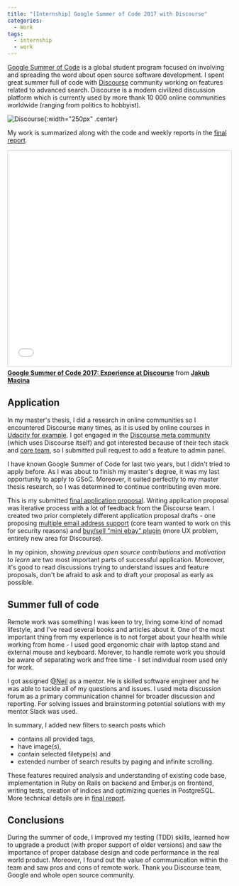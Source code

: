 ```yaml
---
title: "[Internship] Google Summer of Code 2017 with Discourse"
categories:
  - Work
tags:
  - internship
  - work
---
```


[Google Summer of Code](https://summerofcode.withgoogle.com/) is a global student program focused on involving and spreading the word about open source software development. <!--more-->I spent great summer full of code with [Discourse](https://www.discourse.org/) community working on features related to advanced search. Discourse is a modern civilized discussion platform which is currently used by more thank 10 000 online communities worldwide (ranging from politics to hobbyist). 

![Discourse](https://www.discourse.org/images/logo.png "Discourse logo"){:width="250px" .center} 

My work is summarized along with the code and weekly reports in the [final report](https://gist.github.com/dmacjam/66211e9149ad72537bc12d0e483ea9e1).

<iframe src="//www.slideshare.net/slideshow/embed_code/key/DAFqh1OaXjl5cu" width="595" height="485" frameborder="0" marginwidth="0" marginheight="0" scrolling="no" style="border:1px solid #CCC; border-width:1px; margin-bottom:5px; max-width: 100%;" allowfullscreen> </iframe> <div style="margin-bottom:5px"> <strong> <a href="//www.slideshare.net/dmacjam/google-summer-of-code-2017-experience-at-discourse" title="Google Summer of Code 2017: Experience at Discourse" target="_blank">Google Summer of Code 2017: Experience at Discourse</a> </strong> from <strong><a href="https://www.slideshare.net/dmacjam" target="_blank">Jakub Macina</a></strong> </div>

## Application

In my master's thesis, I did a research in online communities so I encountered Discourse many times, as it is used by online courses in [Udacity for example](https://www.discourse.org/customers.html). I got engaged in the [Discourse meta community](meta.discourse.org) (which uses Discourse itself) and got interested because of their tech stack and [core team](https://blog.discourse.org/2013/02/the-discourse-team/), so I submitted pull request to add a feature to admin panel.  

I have known Google Summer of Code for last two years, but I didn't tried to apply before. As I was about to finish my master's degree, it was my last opportunity to apply to GSoC. Moreover, it suited perfectly to my master thesis research, so I was determined to continue contributing even more.

This is my submitted [final application proposal](https://gist.github.com/dmacjam/887e50a4d1b349f6b7e44f6302314d62). Writing application proposal was iterative process with a lot of feedback from the Discourse team. I created two prior completely different application proposal drafts  - one proposing [multiple email address support](https://meta.discourse.org/t/additional-email-support/59847) (core team wanted to work on this for security reasons) and [buy/sell "mini ebay" plugin](https://meta.discourse.org/t/buy-sell-category/15655/27) (more UX problem, entirely new area for Discourse).         

In my opinion, _showing previous open source contributions_ and _motivation to learn_ are two most important parts of successful application. Moreover, it's good to read discussions trying to understand issues and feature proposals, don't be afraid to ask and to draft your proposal as early as possible.  

## Summer full of code

Remote work was something I was keen to try, living some kind of nomad lifestyle, and I've read several books and articles about it. One of the most important thing from my experience is to not forget about your health while working from home - I used good ergonomic chair with laptop stand and external mouse and keyboard. Morever, to handle remote work you should be aware of separating work and free time - I set individual room used only for work.  

I got assigned [@Neil](https://twitter.com/neill) as a mentor. He is skilled software engineer and he was able to tackle all of my questions and issues. I used meta discussion forum as a primary communication channel for broader discussion and reporting. For solving issues and brainstorming potential solutions with my mentor Slack was used.    

In summary, I added new filters to search posts which 

- contains all provided tags, 
- have image(s), 
- contain selected filetype(s) and 
- extended number of search results by paging and infinite scrolling. 

These features required analysis and understanding of existing code base, implementation in Ruby on Rails on backend and Ember.js on frontend, writing tests, creation of indices and optimizing queries in PostgreSQL. More technical details are in [final report](https://gist.github.com/dmacjam/66211e9149ad72537bc12d0e483ea9e1).

## Conclusions 

During the summer of code, I improved my testing (TDD) skills, learned how to upgrade a product (with proper support of older versions) and saw the importance of proper database design and code performance in the real world product. Moreover, I found out the value of communication within the team and saw pros and cons of remote work. Thank you Discourse team, Google and whole open source community.
